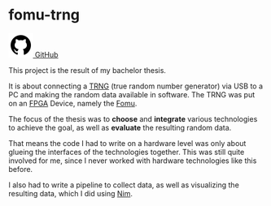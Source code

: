 # fomu-trng

<a href="https://github.com/aMOPel/fomu-trng">
<img src="assets/icons8-github.svg" alt="GitHub" class="inline m-1 dark:invert">
GitHub</a>

This project is the result of my bachelor thesis.

It is about connecting 
a [TRNG](https://en.wikipedia.org/wiki/Hardware_random_number_generator) (true random number generator)
via USB to a PC and making the random data available in software.
The TRNG was put on an [FPGA](https://en.wikipedia.org/wiki/Field-programmable_gate_array) Device,
namely the [Fomu](https://tomu.im/fomu.html).

The focus of the thesis was to **choose** and **integrate** various technologies to achieve the goal,
as well as **evaluate** the resulting random data.

That means the code I had to write on a hardware level was
only about glueing the interfaces of the technologies together.
This was still quite involved for me, since I never worked with hardware technologies like this before.

I also had to write a pipeline to collect data,
as well as visualizing the resulting data, which I did using [Nim](https://nim-lang.org/).
